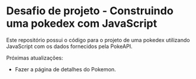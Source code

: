 # Desafio de projeto - Construindo uma pokedex com JavaScript

Este repositório possui o código para o projeto de uma pokedex utilizando JavaScript com os dados fornecidos pela PokeAPI.

Próximas atualizações:
- Fazer a página de detalhes do Pokemon.